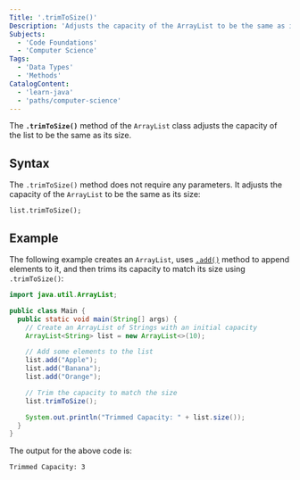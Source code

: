 ```yaml
---
Title: '.trimToSize()'
Description: 'Adjusts the capacity of the ArrayList to be the same as its size.'
Subjects:
  - 'Code Foundations'
  - 'Computer Science'
Tags:
  - 'Data Types'
  - 'Methods'
CatalogContent:
  - 'learn-java'
  - 'paths/computer-science'
---
```


The **`.trimToSize()`** method of the `ArrayList` class adjusts the capacity of the list to be the same as its size.

## Syntax

The `.trimToSize()` method does not require any parameters. It adjusts the capacity of the `ArrayList` to be the same as its size:

```pseudo
list.trimToSize();
```

## Example

The following example creates an `ArrayList`, uses [`.add()`](https://www.codecademy.com/resources/docs/java/array-list/add) method to append elements to it, and then trims its capacity to match its size using `.trimToSize()`:

```java
import java.util.ArrayList;

public class Main {
  public static void main(String[] args) {
    // Create an ArrayList of Strings with an initial capacity
    ArrayList<String> list = new ArrayList<>(10);

    // Add some elements to the list
    list.add("Apple");
    list.add("Banana");
    list.add("Orange");

    // Trim the capacity to match the size
    list.trimToSize();

    System.out.println("Trimmed Capacity: " + list.size());
  }
}
```

The output for the above code is:

```shell
Trimmed Capacity: 3
```
